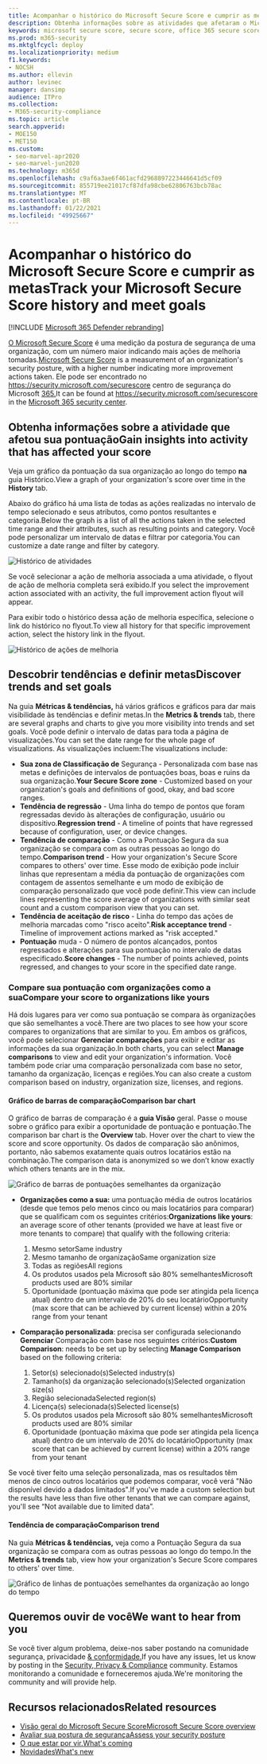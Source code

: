```yaml
---
title: Acompanhar o histórico do Microsoft Secure Score e cumprir as metas
description: Obtenha informações sobre as atividades que afetaram o Microsoft Secure Score. Descobrir tendências e definir metas.
keywords: microsoft secure score, secure score, office 365 secure score, microsoft security score, microsoft 365 security center, improvement actions
ms.prod: m365-security
ms.mktglfcycl: deploy
ms.localizationpriority: medium
f1.keywords:
- NOCSH
ms.author: ellevin
author: levinec
manager: dansimp
audience: ITPro
ms.collection:
- M365-security-compliance
ms.topic: article
search.appverid:
- MOE150
- MET150
ms.custom:
- seo-marvel-apr2020
- seo-marvel-jun2020
ms.technology: m365d
ms.openlocfilehash: c9af6a3ae6f461acfd2968897223446641d5cf09
ms.sourcegitcommit: 855719ee21017cf87dfa98cbe62806763bcb78ac
ms.translationtype: MT
ms.contentlocale: pt-BR
ms.lasthandoff: 01/22/2021
ms.locfileid: "49925667"
---
```

# <a name="track-your-microsoft-secure-score-history-and-meet-goals"></a><span data-ttu-id="8c9dd-105">Acompanhar o histórico do Microsoft Secure Score e cumprir as metas</span><span class="sxs-lookup"><span data-stu-id="8c9dd-105">Track your Microsoft Secure Score history and meet goals</span></span>

[!INCLUDE [Microsoft 365 Defender rebranding](../includes/microsoft-defender.md)]

<span data-ttu-id="8c9dd-106">[O Microsoft Secure Score](microsoft-secure-score.md) é uma medição da postura de segurança de uma organização, com um número maior indicando mais ações de melhoria tomadas.</span><span class="sxs-lookup"><span data-stu-id="8c9dd-106">[Microsoft Secure Score](microsoft-secure-score.md) is a measurement of an organization's security posture, with a higher number indicating more improvement actions taken.</span></span> <span data-ttu-id="8c9dd-107">Ele pode ser encontrado no https://security.microsoft.com/securescore centro de segurança do Microsoft [365.](overview-security-center.md)</span><span class="sxs-lookup"><span data-stu-id="8c9dd-107">It can be found at https://security.microsoft.com/securescore in the [Microsoft 365 security center](overview-security-center.md).</span></span>

## <a name="gain-insights-into-activity-that-has-affected-your-score"></a><span data-ttu-id="8c9dd-108">Obtenha informações sobre a atividade que afetou sua pontuação</span><span class="sxs-lookup"><span data-stu-id="8c9dd-108">Gain insights into activity that has affected your score</span></span>

<span data-ttu-id="8c9dd-109">Veja um gráfico da pontuação da sua organização ao longo do tempo **na** guia Histórico.</span><span class="sxs-lookup"><span data-stu-id="8c9dd-109">View a graph of your organization's score over time in the **History** tab.</span></span>

<span data-ttu-id="8c9dd-110">Abaixo do gráfico há uma lista de todas as ações realizadas no intervalo de tempo selecionado e seus atributos, como pontos resultantes e categoria.</span><span class="sxs-lookup"><span data-stu-id="8c9dd-110">Below the graph is a list of all the actions taken in the selected time range and their attributes, such as resulting points and category.</span></span> <span data-ttu-id="8c9dd-111">Você pode personalizar um intervalo de datas e filtrar por categoria.</span><span class="sxs-lookup"><span data-stu-id="8c9dd-111">You can customize a date range and filter by category.</span></span>

![Histórico de atividades](../../media/secure-score/secure-score-history-activity.png)

<span data-ttu-id="8c9dd-113">Se você selecionar a ação de melhoria associada a uma atividade, o flyout de ação de melhoria completa será exibido.</span><span class="sxs-lookup"><span data-stu-id="8c9dd-113">If you select the improvement action associated with an activity, the full improvement action flyout will appear.</span></span>

<span data-ttu-id="8c9dd-114">Para exibir todo o histórico dessa ação de melhoria específica, selecione o link do histórico no flyout.</span><span class="sxs-lookup"><span data-stu-id="8c9dd-114">To view all history for that specific improvement action, select the history link in the flyout.</span></span>

![Histórico de ações de melhoria](../../media/secure-score/secure-score-history-flyout.png)

## <a name="discover-trends-and-set-goals"></a><span data-ttu-id="8c9dd-116">Descobrir tendências e definir metas</span><span class="sxs-lookup"><span data-stu-id="8c9dd-116">Discover trends and set goals</span></span>

<span data-ttu-id="8c9dd-117">Na guia **Métricas & tendências,** há vários gráficos e gráficos para dar mais visibilidade às tendências e definir metas.</span><span class="sxs-lookup"><span data-stu-id="8c9dd-117">In the **Metrics & trends** tab, there are several graphs and charts to give you more visibility into trends and set goals.</span></span> <span data-ttu-id="8c9dd-118">Você pode definir o intervalo de datas para toda a página de visualizações.</span><span class="sxs-lookup"><span data-stu-id="8c9dd-118">You can set the date range for the whole page of visualizations.</span></span> <span data-ttu-id="8c9dd-119">As visualizações incluem:</span><span class="sxs-lookup"><span data-stu-id="8c9dd-119">The visualizations include:</span></span>

* <span data-ttu-id="8c9dd-120">**Sua zona de Classificação de** Segurança - Personalizada com base nas metas e definições de intervalos de pontuações boas, boas e ruins da sua organização.</span><span class="sxs-lookup"><span data-stu-id="8c9dd-120">**Your Secure Score zone** - Customized based on your organization's goals and definitions of good, okay, and bad score ranges.</span></span>
* <span data-ttu-id="8c9dd-121">**Tendência de regressão** - Uma linha do tempo de pontos que foram regressadas devido às alterações de configuração, usuário ou dispositivo.</span><span class="sxs-lookup"><span data-stu-id="8c9dd-121">**Regression trend** - A timeline of points that have regressed because of configuration, user, or device changes.</span></span>  
* <span data-ttu-id="8c9dd-122">**Tendência de comparação** - Como a Pontuação Segura da sua organização se compara com as outras pessoas ao longo do tempo.</span><span class="sxs-lookup"><span data-stu-id="8c9dd-122">**Comparison trend** - How your organization's Secure Score compares to others' over time.</span></span> <span data-ttu-id="8c9dd-123">Esse modo de exibição pode incluir linhas que representam a média da pontuação de organizações com contagem de assentos semelhante e um modo de exibição de comparação personalizado que você pode definir.</span><span class="sxs-lookup"><span data-stu-id="8c9dd-123">This view can include lines representing the score average of organizations with similar seat count and a custom comparison view that you can set.</span></span>
* <span data-ttu-id="8c9dd-124">**Tendência de aceitação de risco** - Linha do tempo das ações de melhoria marcadas como "risco aceito".</span><span class="sxs-lookup"><span data-stu-id="8c9dd-124">**Risk acceptance trend** - Timeline of improvement actions marked as "risk accepted."</span></span>
* <span data-ttu-id="8c9dd-125">**Pontuação** muda - O número de pontos alcançados, pontos regressados e alterações para sua pontuação no intervalo de datas especificado.</span><span class="sxs-lookup"><span data-stu-id="8c9dd-125">**Score changes** - The number of points achieved, points regressed, and changes to your score in the specified date range.</span></span>

### <a name="compare-your-score-to-organizations-like-yours"></a><span data-ttu-id="8c9dd-126">Compare sua pontuação com organizações como a sua</span><span class="sxs-lookup"><span data-stu-id="8c9dd-126">Compare your score to organizations like yours</span></span>

<span data-ttu-id="8c9dd-127">Há dois lugares para ver como sua pontuação se compara às organizações que são semelhantes a você.</span><span class="sxs-lookup"><span data-stu-id="8c9dd-127">There are two places to see how your score compares to organizations that are similar to you.</span></span> <span data-ttu-id="8c9dd-128">Em ambos os gráficos, você pode selecionar **Gerenciar comparações** para exibir e editar as informações da sua organização.</span><span class="sxs-lookup"><span data-stu-id="8c9dd-128">In both charts, you can select **Manage comparisons** to view and edit your organization's information.</span></span> <span data-ttu-id="8c9dd-129">Você também pode criar uma comparação personalizada com base no setor, tamanho da organização, licenças e regiões.</span><span class="sxs-lookup"><span data-stu-id="8c9dd-129">You can also create a custom comparison based on industry, organization size, licenses, and regions.</span></span>

#### <a name="comparison-bar-chart"></a><span data-ttu-id="8c9dd-130">Gráfico de barras de comparação</span><span class="sxs-lookup"><span data-stu-id="8c9dd-130">Comparison bar chart</span></span>

<span data-ttu-id="8c9dd-131">O gráfico de barras de comparação é a **guia Visão** geral. Passe o mouse sobre o gráfico para exibir a oportunidade de pontuação e pontuação.</span><span class="sxs-lookup"><span data-stu-id="8c9dd-131">The comparison bar chart is the **Overview** tab. Hover over the chart to view the score and score opportunity.</span></span> <span data-ttu-id="8c9dd-132">Os dados de comparação são anônimos, portanto, não sabemos exatamente quais outros locatários estão na combinação.</span><span class="sxs-lookup"><span data-stu-id="8c9dd-132">The comparison data is anonymized so we don’t know exactly which others tenants are in the mix.</span></span>

![Gráfico de barras de pontuações semelhantes da organização](../../media/secure-score/secure-score-comparison-bar.png)

- <span data-ttu-id="8c9dd-134">**Organizações como a sua:** uma pontuação média de outros locatários (desde que temos pelo menos cinco ou mais locatários para comparar) que se qualificam com os seguintes critérios:</span><span class="sxs-lookup"><span data-stu-id="8c9dd-134">**Organizations like yours**: an average score of other tenants (provided we have at least five or more tenants to compare) that qualify with the following criteria:</span></span>
    1. <span data-ttu-id="8c9dd-135">Mesmo setor</span><span class="sxs-lookup"><span data-stu-id="8c9dd-135">Same industry</span></span>
    2. <span data-ttu-id="8c9dd-136">Mesmo tamanho de organização</span><span class="sxs-lookup"><span data-stu-id="8c9dd-136">Same organization size</span></span>
    3. <span data-ttu-id="8c9dd-137">Todas as regiões</span><span class="sxs-lookup"><span data-stu-id="8c9dd-137">All regions</span></span>
    4. <span data-ttu-id="8c9dd-138">Os produtos usados pela Microsoft são 80% semelhantes</span><span class="sxs-lookup"><span data-stu-id="8c9dd-138">Microsoft products used are 80% similar</span></span>
    5. <span data-ttu-id="8c9dd-139">Oportunidade (pontuação máxima que pode ser atingida pela licença atual) dentro de um intervalo de 20% do seu locatário</span><span class="sxs-lookup"><span data-stu-id="8c9dd-139">Opportunity (max score that can be achieved by current license) within a 20% range from your tenant</span></span>

- <span data-ttu-id="8c9dd-140">**Comparação personalizada**: precisa ser configurada selecionando **Gerenciar** Comparação com base nos seguintes critérios:</span><span class="sxs-lookup"><span data-stu-id="8c9dd-140">**Custom Comparison**: needs to be set up by selecting **Manage Comparison** based on the following criteria:</span></span>
    1. <span data-ttu-id="8c9dd-141">Setor(s) selecionado(s)</span><span class="sxs-lookup"><span data-stu-id="8c9dd-141">Selected industry(s)</span></span>
    2. <span data-ttu-id="8c9dd-142">Tamanho(s) da organização selecionado(s)</span><span class="sxs-lookup"><span data-stu-id="8c9dd-142">Selected organization size(s)</span></span>
    3. <span data-ttu-id="8c9dd-143">Região selecionada</span><span class="sxs-lookup"><span data-stu-id="8c9dd-143">Selected region(s)</span></span>
    4. <span data-ttu-id="8c9dd-144">Licença(s) selecionada(s)</span><span class="sxs-lookup"><span data-stu-id="8c9dd-144">Selected license(s)</span></span>
    5. <span data-ttu-id="8c9dd-145">Os produtos usados pela Microsoft são 80% semelhantes</span><span class="sxs-lookup"><span data-stu-id="8c9dd-145">Microsoft products used are 80% similar</span></span>
    6. <span data-ttu-id="8c9dd-146">Oportunidade (pontuação máxima que pode ser atingida pela licença atual) dentro de um intervalo de 20% do locatário</span><span class="sxs-lookup"><span data-stu-id="8c9dd-146">Opportunity (max score that can be achieved by current license) within a 20% range from your tenant</span></span>

<span data-ttu-id="8c9dd-147">Se você tiver feito uma seleção personalizada, mas os resultados têm menos de cinco outros locatários que podemos comparar, você verá "Não disponível devido a dados limitados".</span><span class="sxs-lookup"><span data-stu-id="8c9dd-147">If you've made a custom selection but the results have less than five other tenants that we can compare against, you'll see “Not available due to limited data”.</span></span>

#### <a name="comparison-trend"></a><span data-ttu-id="8c9dd-148">Tendência de comparação</span><span class="sxs-lookup"><span data-stu-id="8c9dd-148">Comparison trend</span></span>

<span data-ttu-id="8c9dd-149">Na guia **Métricas & tendências,** veja como a Pontuação Segura da sua organização se compara com as outras pessoas ao longo do tempo.</span><span class="sxs-lookup"><span data-stu-id="8c9dd-149">In the **Metrics & trends** tab, view how your organization's Secure Score compares to others' over time.</span></span>

![Gráfico de linhas de pontuações semelhantes da organização ao longo do tempo](../../media/secure-score/secure-score-comparison-trend.png)

## <a name="we-want-to-hear-from-you"></a><span data-ttu-id="8c9dd-151">Queremos ouvir de você</span><span class="sxs-lookup"><span data-stu-id="8c9dd-151">We want to hear from you</span></span>

<span data-ttu-id="8c9dd-152">Se você tiver algum problema, deixe-nos saber postando na comunidade segurança, privacidade [& conformidade.](https://techcommunity.microsoft.com/t5/Security-Privacy-Compliance/bd-p/security_privacy)</span><span class="sxs-lookup"><span data-stu-id="8c9dd-152">If you have any issues, let us know by posting in the [Security, Privacy & Compliance](https://techcommunity.microsoft.com/t5/Security-Privacy-Compliance/bd-p/security_privacy) community.</span></span> <span data-ttu-id="8c9dd-153">Estamos monitorando a comunidade e forneceremos ajuda.</span><span class="sxs-lookup"><span data-stu-id="8c9dd-153">We're monitoring the community and will provide help.</span></span>

## <a name="related-resources"></a><span data-ttu-id="8c9dd-154">Recursos relacionados</span><span class="sxs-lookup"><span data-stu-id="8c9dd-154">Related resources</span></span>

- [<span data-ttu-id="8c9dd-155">Visão geral do Microsoft Secure Score</span><span class="sxs-lookup"><span data-stu-id="8c9dd-155">Microsoft Secure Score overview</span></span>](microsoft-secure-score.md)
- [<span data-ttu-id="8c9dd-156">Avaliar sua postura de segurança</span><span class="sxs-lookup"><span data-stu-id="8c9dd-156">Assess your security posture</span></span>](microsoft-secure-score-improvement-actions.md)
- [<span data-ttu-id="8c9dd-157">O que estar por vir.</span><span class="sxs-lookup"><span data-stu-id="8c9dd-157">What's coming</span></span>](microsoft-secure-score-whats-coming.md)
- [<span data-ttu-id="8c9dd-158">Novidades</span><span class="sxs-lookup"><span data-stu-id="8c9dd-158">What's new</span></span>](microsoft-secure-score-whats-new.md)
